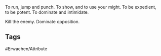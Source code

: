 To run, jump and punch. To show, and to use your might. To be expedient, to be potent. To dominate and intimidate.

Kill the enemy. Dominate opposition.
## Tags
#Erwachen/Attribute 